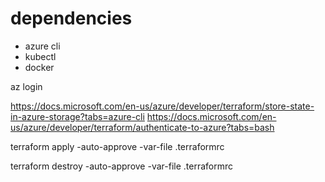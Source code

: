 # dependencies
- azure cli
- kubectl
- docker

az login

https://docs.microsoft.com/en-us/azure/developer/terraform/store-state-in-azure-storage?tabs=azure-cli
https://docs.microsoft.com/en-us/azure/developer/terraform/authenticate-to-azure?tabs=bash

terraform apply -auto-approve -var-file .terraformrc

terraform destroy -auto-approve -var-file .terraformrc